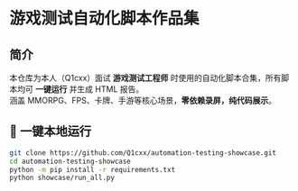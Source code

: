 # 游戏测试自动化脚本作品集

## 简介
本仓库为本人（Q1cxx）面试 **游戏测试工程师** 时使用的自动化脚本合集，所有脚本均可 **一键运行** 并生成 HTML 报告。  
涵盖 MMORPG、FPS、卡牌、手游等核心场景，**零依赖录屏，纯代码展示**。

## 🚀 一键本地运行
```bash
git clone https://github.com/Q1cxx/automation-testing-showcase.git
cd automation-testing-showcase
python -m pip install -r requirements.txt
python showcase/run_all.py